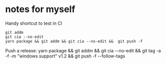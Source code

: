 # notes for myself

Handy shortcut to test in CI
```
git addm
git cia --no-edit
yarn package && git addm && git cia --no-edit &&  git push -f
```

Push a release:
yarn package && git addm && git cia --no-edit &&  git tag -a -f -m "windows support" v1.2 && git push -f --follow-tags
